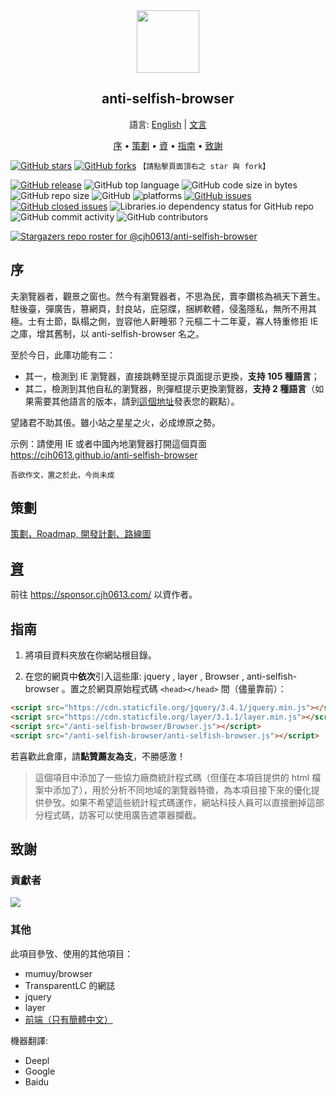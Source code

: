 <div align="center">
  <a href="https://cjh0613.com/" target="_blank" rel="noopener noreferrer" alt="CJH0613">
    <img src="https://cdn.jsdelivr.net/gh/cjh0613/blog/images/icons/CJHicon.jpg" width="100" height="100">
  </a>
</div>
<h2 align="center">anti-selfish-browser</h2>
<p align="center">
語言: <a href="https://github.com/cjh0613/anti-selfish-browser/blob/master/README.md" target="_blank" rel="noopener noreferrer">English</a>
  | <a href="https://github.com/cjh0613/anti-selfish-browser/blob/master/README_zh.md" target="_blank" rel="noopener noreferrer">文言</a>
</p>
<p align="center">
  <a href="#序">序</a> •
  <a href="#策劃">策劃</a> •
  <a href="#資">資</a> •
  <a href="#指南">指南</a> •
  <a href="#致謝">致謝</a>
</p>

[![GitHub stars](https://img.shields.io/github/stars/cjh0613/anti-selfish-browser.svg?style=social)](https://github.com/cjh0613/anti-selfish-browser/stargazers)     [![GitHub forks](https://img.shields.io/github/forks/cjh0613/anti-selfish-browser.svg?style=social)](https://github.com/cjh0613/anti-selfish-browser/network/members)  `【請點擊頁面頂右之 star 與 fork】`

[![GitHub release](https://img.shields.io/github/release/cjh0613/anti-selfish-browser.svg?label=%E7%89%88%E6%9C%AC)](https://github.com/cjh0613/anti-selfish-browser/releases/tag/)   ![GitHub top language](https://img.shields.io/github/languages/top/cjh0613/anti-selfish-browser.svg)  ![GitHub code size in bytes](https://img.shields.io/github/languages/code-size/cjh0613/anti-selfish-browser.svg)  ![GitHub repo size](https://img.shields.io/github/repo-size/cjh0613/anti-selfish-browser.svg) ![GitHub](https://img.shields.io/github/license/cjh0613/anti-selfish-browser.svg) ![platforms](https://img.shields.io/badge/platform-win32%20%7C%20win64%20%7C%20linux%20%7C%20osx-brightgreen.svg)     [![GitHub issues](https://img.shields.io/github/issues/cjh0613/anti-selfish-browser.svg)](https://github.com/cjh0613/anti-selfish-browser/issues)  [![GitHub closed issues](https://img.shields.io/github/issues-closed/cjh0613/anti-selfish-browser.svg)](https://github.com/cjh0613/anti-selfish-browser/issues?q=is%3Aissue+is%3Aclosed) ![Libraries.io dependency status for GitHub repo](https://img.shields.io/librariesio/github/cjh0613/anti-selfish-browser.svg)   ![GitHub commit activity](https://img.shields.io/github/commit-activity/m/cjh0613/anti-selfish-browser.svg)  ![GitHub contributors](https://img.shields.io/github/contributors/cjh0613/anti-selfish-browser.svg)

[![Stargazers repo roster for @cjh0613/anti-selfish-browser](https://reporoster.com/stars/cjh0613/anti-selfish-browser)](https://github.com/cjh0613/anti-selfish-browser/stargazers)

## 序

夫瀏覽器者，觀景之窗也。然今有瀏覽器者，不思為民，賣李鑽核為禍天下蒼生。駐後臺，彈廣告，篡網頁，封良站，庇惡牒，捆綁軟體，侵濫隱私，無所不用其極。士有士節，臥榻之側，豈容他人鼾睡邪？元樞二十二年夏，寡人特重修拒 IE 之庫，增其舊制，以 anti-selfish-browser 名之。

至於今日，此庫功能有二：
- 其一，檢測到 IE 瀏覽器，直接跳轉至提示頁面提示更換，**支持 105 種語言**；
- 其二，檢測到其他自私的瀏覽器，則彈框提示更換瀏覽器，**支持 2 種語言**（如果需要其他語言的版本，請到[這個地址](https://github.com/cjh0613/anti-selfish-browser/issues/2)發表您的觀點）。

望諸君不助其倀。雖小站之星星之火，必成燎原之勢。

示例：請使用 IE 或者中國內地瀏覽器打開這個頁面 https://cjh0613.github.io/anti-selfish-browser

```
吾欲作文，置之於此，今尚未成
```

## 策劃
[策劃，Roadmap, 開發計劃、路線圖](https://github.com/cjh0613/anti-selfish-browser/projects/1)

## [資](https://sponsor.cjh0613.com/)

前往 https://sponsor.cjh0613.com/ 以資作者。

## 指南

1. 將項目資料夾放在你網站根目錄。

2. 在您的網頁中**依次**引入這些庫: jquery , layer , Browser , anti-selfish-browser 。置之於網頁原始程式碼 `<head></head>` 間（儘量靠前）：

```html
<script src="https://cdn.staticfile.org/jquery/3.4.1/jquery.min.js"></script>
<script src="https://cdn.staticfile.org/layer/3.1.1/layer.min.js"></script>
<script src="/anti-selfish-browser/Browser.js"></script>
<script src="/anti-selfish-browser/anti-selfish-browser.js"></script>
```

若喜歡此倉庫，請**點贊薦友為支**，不勝感激！

> 這個項目中添加了一些協力廠商統計程式碼（但僅在本項目提供的 html 檔案中添加了），用於分析不同地域的瀏覽器特徵，為本項目接下來的優化提供參攷。如果不希望這些統計程式碼運作，網站科技人員可以直接删掉這部分程式碼，訪客可以使用廣告遮罩器攔截。

## 致謝

### 貢獻者
<a href="https://github.com/cjh0613/anti-selfish-browser/graphs/contributors">
  <img src="https://contrib.rocks/image?repo=cjh0613/anti-selfish-browser" />
</a>

### 其他

此項目參攷、使用的其他項目：

- mumuy/browser
- TransparentLC 的網誌
- jquery
- layer
- [前端（只有簡體中文）](https://support.dmeng.net/upgrade-your-browser.html)

機器翻譯:
- Deepl
- Google
- Baidu
